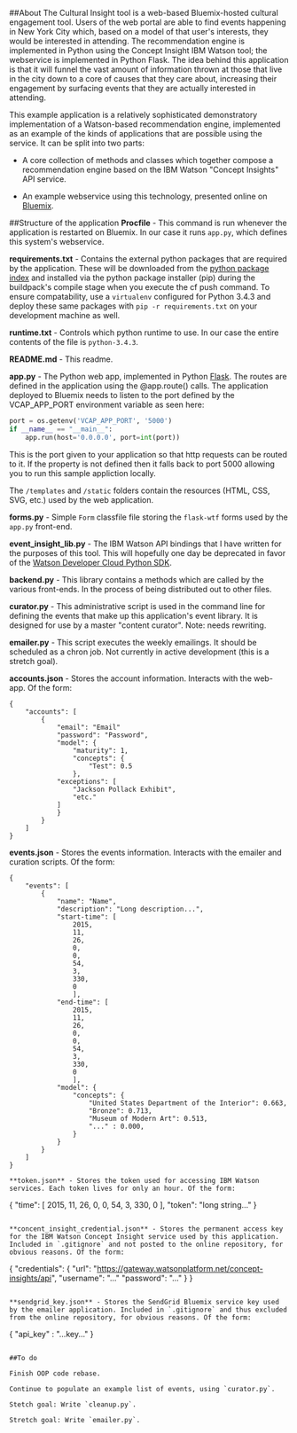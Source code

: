 ##About
The Cultural Insight tool is a web-based Bluemix-hosted cultural engagement tool. Users of the web portal are able to find events happening in New York City which, based on a model of that user's interests, they would be interested in attending. The recommendation engine is implemented in Python using the Concept Insight IBM Watson tool; the webservice is implemented in Python Flask. The idea behind this application is that it will funnel the vast amount of information thrown at those that live in the city down to a core of causes that they care about, increasing their engagement by surfacing events that they are actually interested in attending.

This example application is a relatively sophisticated demonstratory implementation of a Watson-based recommendation engine, implemented as an example of the kinds of applications that are possible using the service. It can be split into two parts:

* A core collection of methods and classes which together compose a recommendation engine based on the IBM Watson "Concept Insights" API service.

* An example webservice using this technology, presented online on [Bluemix](http://cultural-insight.mybluemix.net/).

##Structure of the application
**Procfile** - This command is run whenever the application is restarted on Bluemix. In our case it runs `app.py`, which defines this system's webservice.

**requirements.txt** - Contains the external python packages that are required by the application. These will be downloaded from the [python package index](https://pypi.python.org/pypi/) and installed via the python package installer (pip) during the buildpack's compile stage when you execute the cf push command. To ensure compatability, use a `virtualenv` configured for Python 3.4.3 and deploy these same packages with `pip -r requirements.txt` on your development machine as well.

**runtime.txt** - Controls which python runtime to use. In our case the entire contents of the file is `python-3.4.3`. 

**README.md** - This readme.

**app.py** - The Python web app, implemented in Python [Flask](http://flask.pocoo.org/). The routes are defined in the application using the @app.route() calls. The application deployed to Bluemix needs to listen to the port defined by the VCAP_APP_PORT environment variable as seen here:
```python
port = os.getenv('VCAP_APP_PORT', '5000')
if __name__ == "__main__":
    app.run(host='0.0.0.0', port=int(port))
```

This is the port given to your application so that http requests can be routed to it. If the property is not defined then it falls back to port 5000 allowing you to run this sample appliction locally.

The `/templates` and `/static` folders contain the resources (HTML, CSS, SVG, etc.) used by the web application.

**forms.py** - Simple `Form` classfile file storing the `flask-wtf` forms used by the `app.py` front-end.

**event_insight_lib.py** - The IBM Watson API bindings that I have written for the purposes of this tool. This will hopefully one day be deprecated in favor of the [Watson Developer Cloud Python SDK](https://github.com/watson-developer-cloud/python-sdk).

**backend.py** - This library contains a methods which are called by the various front-ends. In the process of being distributed out to other files.

**curator.py** - This administrative script is used in the command line for defining the events that make up this application's event library. It is designed for use by a master "content curator". Note: needs rewriting.

**emailer.py** - This script executes the weekly emailings. It should be scheduled as a chron job. Not currently in active development (this is a stretch goal).

**accounts.json** - Stores the account information. Interacts with the web-app. Of the form:

```
{
    "accounts": [
        {
            "email": "Email"
            "password": "Password",
            "model": {
                "maturity": 1,
                "concepts": {
                    "Test": 0.5
                },
            "exceptions": [
                "Jackson Pollack Exhibit",
                "etc."
            ]
            }
        }
    ]
}
```


**events.json** - Stores the events information. Interacts with the emailer and curation scripts. Of the form:

```
{
    "events": [
        {
            "name": "Name",
            "description": "Long description...",
		    "start-time": [
    		    2015,
 		       	11,
 		       	26,
 		       	0,
 		       	0,
 		       	54,
 		       	3,
 		       	330,
		       	0
		        ],
		    "end-time": [
    		    2015,
 		       	11,
 		       	26,
 		       	0,
 		       	0,
 		       	54,
 		       	3,
 		       	330,
		       	0
		        ],
            "model": {
                "concepts": {
                    "United States Department of the Interior": 0.663,
                    "Bronze": 0.713,
                    "Museum of Modern Art": 0.513,
                    "..." : 0.000,
                }
            }
        }
    ]
}

**token.json** - Stores the token used for accessing IBM Watson services. Each token lives for only an hour. Of the form:

```
{
    "time": [
        2015,
        11,
        26,
        0,
        0,
        54,
        3,
        330,
        0
    ],
    "token": "long string..."
}

```

**concent_insight_credential.json** - Stores the permanent access key for the IBM Watson Concept Insight service used by this application. Included in `.gitignore` and not posted to the online repository, for obvious reasons. Of the form:

```
{
  "credentials": {
    "url": "https://gateway.watsonplatform.net/concept-insights/api",
    "username": "..."
    "password": "..."
  }
}
```

**sendgrid_key.json** - Stores the SendGrid Bluemix service key used by the emailer application. Included in `.gitignore` and thus excluded from the online repository, for obvious reasons. Of the form:

```
{
  "api_key" : "...key..."
}
```

##To do

Finish OOP code rebase.

Continue to populate an example list of events, using `curator.py`.

Stetch goal: Write `cleanup.py`.

Stretch goal: Write `emailer.py`.